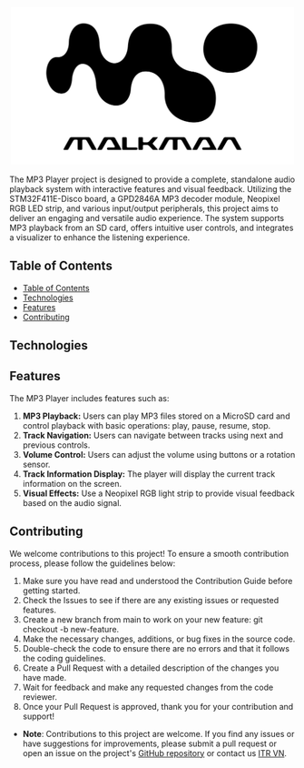 <p align="center">
  <img src="./malkman.png" alt="Project Image" width="500" height="auto">
</p>

The MP3 Player project is designed to provide a complete, standalone audio playback system with interactive features and visual feedback. Utilizing the STM32F411E-Disco board, a GPD2846A MP3 decoder module, Neopixel RGB LED strip, and various input/output peripherals, this project aims to deliver an engaging and versatile audio experience. The system supports MP3 playback from an SD card, offers intuitive user controls, and integrates a visualizer to enhance the listening experience.

## Table of Contents
- [Table of Contents](#table-of-contents)
- [Technologies](#technologies)
- [Features](#features)
- [Contributing](#contributing)

## Technologies

## Features
The MP3 Player includes features such as:

1. **MP3 Playback:** Users can play MP3 files stored on a MicroSD card and control playback with basic operations: play, pause, resume, stop.
2. **Track Navigation:** Users can navigate between tracks using next and previous controls.
3. **Volume Control:** Users can adjust the volume using buttons or a rotation sensor.
4. **Track Information Display:** The player will display the current track information on the screen.
5. **Visual Effects:** Use a Neopixel RGB light strip to provide visual feedback based on the audio signal.

## Contributing
We welcome contributions to this project! To ensure a smooth contribution process, please follow the guidelines below:

1. Make sure you have read and understood the Contribution Guide before getting started.
2. Check the Issues to see if there are any existing issues or requested features.
3. Create a new branch from main to work on your new feature: git checkout -b new-feature.
4. Make the necessary changes, additions, or bug fixes in the source code.
5. Double-check the code to ensure there are no errors and that it follows the coding guidelines.
6. Create a Pull Request with a detailed description of the changes you have made.
7. Wait for feedback and make any requested changes from the code reviewer.
8. Once your Pull Request is approved, thank you for your contribution and support!
* **Note**: Contributions to this project are welcome. If you find any issues or have suggestions for improvements, please submit a pull request or open an issue on the project's [GitHub repository](https://github.com/yshic/itrvn_final_project/tree/main) or contact us [ITR VN](https://itrvn.com/).